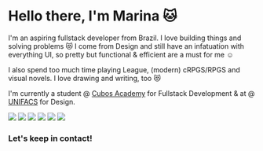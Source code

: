 
# Hello there, I'm Marina :cat:

I'm an aspiring fullstack developer from Brazil. I love building things and solving problems :heart_eyes_cat: I come from Design and still have an infatuation with everything UI, so pretty but functional & efficient are a must for me :relaxed:

I also spend too much time playing League, (modern) cRPGS/RPGS and visual novels. I love drawing and writing, too :heart_eyes_cat:

I'm currently a student @ [Cubos Academy](https://cubos.academy) for Fullstack Development & at @ [UNIFACS](https://www.unifacs.br/) for Design.

![](https://img.shields.io/badge/code-javascript-brigtgreen)
![](https://img.shields.io/badge/code-nodejs-green)
![](https://img.shields.io/badge/code-reactjs-ff69b4)
![](https://img.shields.io/badge/code-postgress-blue)
![](https://img.shields.io/badge/code-css3-orange)
![](https://img.shields.io/badge/code-html5-red)

### Let's keep in contact!


